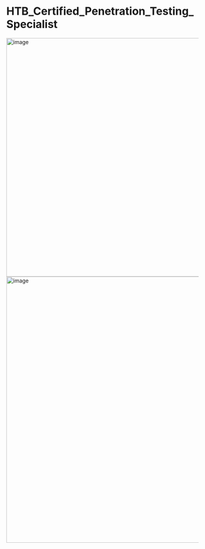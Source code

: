 # HTB_Certified_Penetration_Testing_Specialist

<img width="765" height="623" alt="image" src="https://github.com/user-attachments/assets/5abaa404-8c61-489b-85f0-2a318e2caf69" />

<img width="629" height="695" alt="image" src="https://github.com/user-attachments/assets/2365874e-6530-4f08-a544-5f9166b99d8c" />
